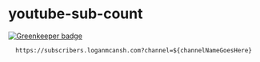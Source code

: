 # youtube-sub-count

[![Greenkeeper badge](https://badges.greenkeeper.io/mcansh/youtube-sub-count.svg)](https://greenkeeper.io/)

```
  https://subscribers.loganmcansh.com?channel=${channelNameGoesHere}
```
